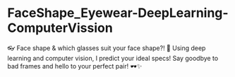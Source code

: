 # FaceShape_Eyewear-DeepLearning-ComputerVission
👓 Face shape &amp; which glasses suit your face shape?! 🎉  Using deep learning and computer vision, I predict your ideal specs! Say goodbye to bad frames and hello to your perfect pair! 🕶️✨

